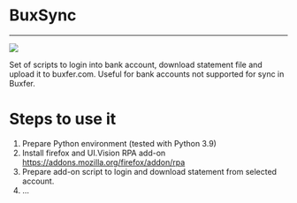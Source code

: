 # BuxSync

---

![](https://github.com/Joker-KP/buxfer-updater/workflows/BuxSync/badge.svg)


Set of scripts to login into bank account, download statement file and upload it to buxfer.com.
Useful for bank accounts not supported for sync in Buxfer.

# Steps to use it

1. Prepare Python environment (tested with Python 3.9)
1. Install firefox and UI.Vision RPA add-on https://addons.mozilla.org/firefox/addon/rpa
1. Prepare add-on script to login and download statement from selected account.
1. ...

